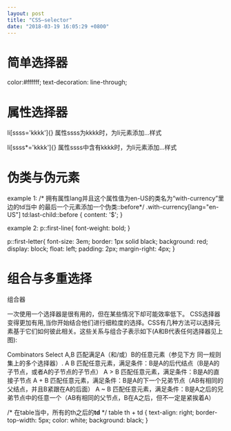 ```yaml
---
layout: post
title: "CSS—selector"
date: "2018-03-19 16:05:29 +0800"
---
```


# 简单选择器
color:#ffffff;
text-decoration: line-through;
# 属性选择器
li[ssss='kkkk']{}  属性ssss为kkkk时，为li元素添加...样式

li[ssss*='kkkk']{} 属性ssss中含有kkkk时，为li元素添加...样式

# 伪类与伪元素
example 1:
/* 拥有属性lang并且这个属性值为en-US的类名为“with-currency”里边的td当中
的最后一个元素添加一个伪类::before*/
.with-currency[lang="en-US"] td:last-child::before {
  content: '$';
}

example 2:
p::first-line{
 font-weight: bold;
}

p::first-letter{
 font-size: 3em;
 border: 1px solid black;
 background: red;
 display: block;
 float: left;
 padding: 2px;
 margin-right: 4px;
}

# 组合与多重选择
组合器

一次使用一个选择器是很有用的，但在某些情况下却可能效率低下。 CSS选择器变得更加有用,当你开始结合他们进行细粒度的选择。CSS有几种方法可以选择元素基于它们如何彼此相关。这些关系与组合子表示如下(A和B代表任何选择器见上图):

Combinators	Select
A,B	匹配满足A（和/或）B的任意元素（参见下方 同一规则集上的多个选择器）.
A B	匹配任意元素，满足条件：B是A的后代结点（B是A的子节点，或者A的子节点的子节点）
A > B	匹配任意元素，满足条件：B是A的直接子节点
A + B	匹配任意元素，满足条件：B是A的下一个兄弟节点（AB有相同的父结点，并且B紧跟在A的后面）
A ~ B	匹配任意元素，满足条件：B是A之后的兄弟节点中的任意一个（AB有相同的父节点，B在A之后，但不一定是紧挨着A）

/* 在table当中，所有的th之后的<strong>td</strong> */
table th + td {
  text-align: right;
  border-top-width: 5px;
  color: white;
  background: black;
}
